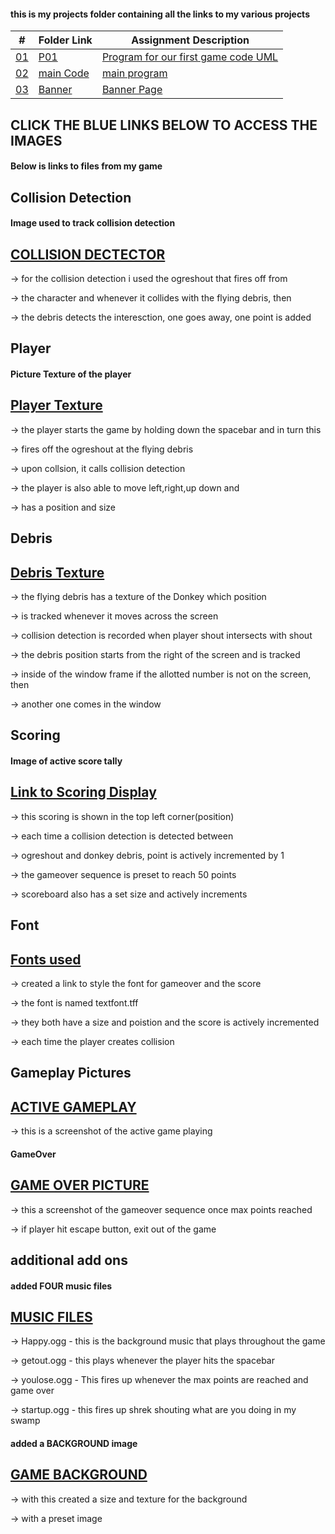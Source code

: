 #### this is my projects folder containing all the links to my various projects

|   #    | Folder Link       | Assignment Description                          |
|------- |-------------------|-------------------------------------------------|
| [01](.P01) |  [P01](./P01) | [ Program for our first game code UML](./P01)   |
| [02](.main.cpp) |  [main Code](./main.cpp) | [ main program](./main.cpp)   |
| [03](.Banner) |  [Banner](./Banner) | [ Banner Page](./Banner)   |


## CLICK THE BLUE LINKS BELOW TO ACCESS THE IMAGES

#### Below is links to files from my game

## Collision Detection

#### Image used to track collision detection

## [COLLISION DECTECTOR](/Assignments/P01/TEXTURES/ogreshout.png)



-> for the collision detection i used the ogreshout that fires off from

-> the character and whenever it collides with the flying debris, then

-> the debris detects the interesction, one goes away, one point is added



## Player

#### Picture Texture of the player

## [Player Texture](/Assignments/P01/TEXTURES/shrek.png)



-> the player starts the game by holding down the spacebar and in turn this 

-> fires off the ogreshout at the flying debris

-> upon collsion, it calls collision detection

-> the player is also able to move left,right,up down and

-> has a position and size


## Debris


## [Debris Texture](/Assignments/P01/TEXTURES/evildonkey.png)



-> the flying debris has a texture of the Donkey which position

-> is tracked whenever it moves across the screen

-> collision detection is recorded when player shout intersects with shout

-> the debris position starts from the right of the screen and is tracked

-> inside of the window frame if the allotted number is not on the screen, then 

-> another one comes in the window

## Scoring

#### Image of active score tally

## [Link to Scoring Display](/Assignments/P01/TEXTURES/Scoring.png)



-> this scoring is shown in the top left corner(position)

-> each time a collision detection is detected between

-> ogreshout and donkey debris, point is actively incremented by 1

-> the gameover sequence is preset to reach 50 points

-> scoreboard also has a set size and actively increments

## Font

## [Fonts used](/Assignments/P01/Fonts)

-> created a link to style the font for gameover and the score

-> the font is named textfont.tff

-> they both have a size and poistion and the score is actively incremented 

-> each time the player creates collision


## Gameplay Pictures


## [ ACTIVE GAMEPLAY](/Assignments/P01/Gameplay/ActiveGameplay.png)


-> this is a screenshot of the active game playing 


#### GameOver


## [GAME OVER PICTURE](/Assignments/P01/Gameplay/GameOverPicture.png)



-> this a screenshot of the gameover sequence once max points reached

-> if player hit escape button, exit out of the game


## additional add ons

#### added FOUR music files

## [MUSIC FILES](/Assignments/P01/soundfiles)

-> Happy.ogg  - this is the background music that plays throughout the game

-> getout.ogg - this plays whenever the player hits the spacebar

-> youlose.ogg - This fires up whenever the max points are reached and game over

-> startup.ogg - this fires up shrek shouting what are you doing in my swamp 

#### added a BACKGROUND image



## [GAME BACKGROUND](/Assignments/P01/Gameplay/BackgroundPicture.png)
>


-> with this created a size and texture for the background 

-> with a preset image